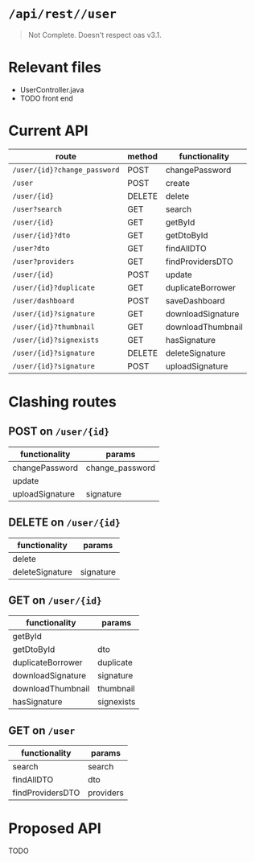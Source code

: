 # `/api/rest//user`
> Not Complete.
> Doesn't respect oas v3.1.

# Relevant files
- UserController.java
- TODO front end

# Current API
|route|method|functionality|
|-|-|-|
|`/user/{id}?change_password`|POST|changePassword|
|`/user`|POST|create|
|`/user/{id}`|DELETE|delete|
|`/user?search`|GET|search|
|`/user/{id}`|GET|getById|
|`/user/{id}?dto`|GET|getDtoById|
|`/user?dto`|GET|findAllDTO|
|`/user?providers`|GET|findProvidersDTO|
|`/user/{id}`|POST|update|
|`/user/{id}?duplicate`|GET|duplicateBorrower|
|`/user/dashboard`|POST|saveDashboard|
|`/user/{id}?signature`|GET|downloadSignature|
|`/user/{id}?thumbnail`|GET|downloadThumbnail|
|`/user/{id}?signexists`|GET|hasSignature|
|`/user/{id}?signature`|DELETE|deleteSignature|
|`/user/{id}?signature`|POST|uploadSignature|

# Clashing routes

## POST on `/user/{id}`
|functionality|params|
|-|-|
|changePassword|change_password|
|update||
|uploadSignature|signature|

## DELETE on `/user/{id}`
|functionality|params|
|-|-|
|delete||
|deleteSignature|signature|

## GET on `/user/{id}`
|functionality|params|
|-|-|
|getById||
|getDtoById|dto|
|duplicateBorrower|duplicate|
|downloadSignature|signature|
|downloadThumbnail|thumbnail|
|hasSignature|signexists|

## GET on `/user`
|functionality|params|
|-|-|
|search|search|
|findAllDTO|dto|
|findProvidersDTO|providers|

# Proposed API
TODO